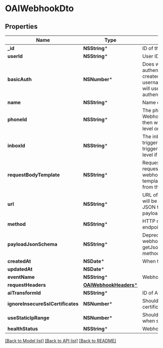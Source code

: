 # OAIWebhookDto

## Properties
Name | Type | Description | Notes
------------ | ------------- | ------------- | -------------
**_id** | **NSString*** | ID of the Webhook | 
**userId** | **NSString*** | User ID of the Webhook | 
**basicAuth** | **NSNumber*** | Does webhook expect basic authentication? If true it means you created this webhook with a username and password. MailSlurp will use these in the URL to authenticate itself. | 
**name** | **NSString*** | Name of the webhook | [optional] 
**phoneId** | **NSString*** | The phoneNumberId that the Webhook will be triggered by. If null then webhook triggered at account level or inbox level if inboxId set | [optional] 
**inboxId** | **NSString*** | The inbox that the Webhook will be triggered by. If null then webhook triggered at account level or phone level if phoneId set | [optional] 
**requestBodyTemplate** | **NSString*** | Request body template for HTTP request that will be sent for the webhook. Use Moustache style template variables to insert values from the original event payload. | [optional] 
**url** | **NSString*** | URL of your server that the webhook will be sent to. The schema of the JSON that is sent is described by the payloadJsonSchema. | 
**method** | **NSString*** | HTTP method that your server endpoint must listen for | 
**payloadJsonSchema** | **NSString*** | Deprecated. Fetch JSON Schema for webhook using the getJsonSchemaForWebhookPayload method | 
**createdAt** | **NSDate*** | When the webhook was created | 
**updatedAt** | **NSDate*** |  | 
**eventName** | **NSString*** | Webhook trigger event name | [optional] 
**requestHeaders** | [**OAIWebhookHeaders***](OAIWebhookHeaders) |  | [optional] 
**aiTransformId** | **NSString*** | ID of AI transformer for payload | [optional] 
**ignoreInsecureSslCertificates** | **NSNumber*** | Should notifier ignore insecure SSL certificates | [optional] 
**useStaticIpRange** | **NSNumber*** | Should notifier use static IP range when sending webhook payload | [optional] 
**healthStatus** | **NSString*** | Webhook health | [optional] 

[[Back to Model list]](../README#documentation-for-models) [[Back to API list]](../README#documentation-for-api-endpoints) [[Back to README]](../README)


